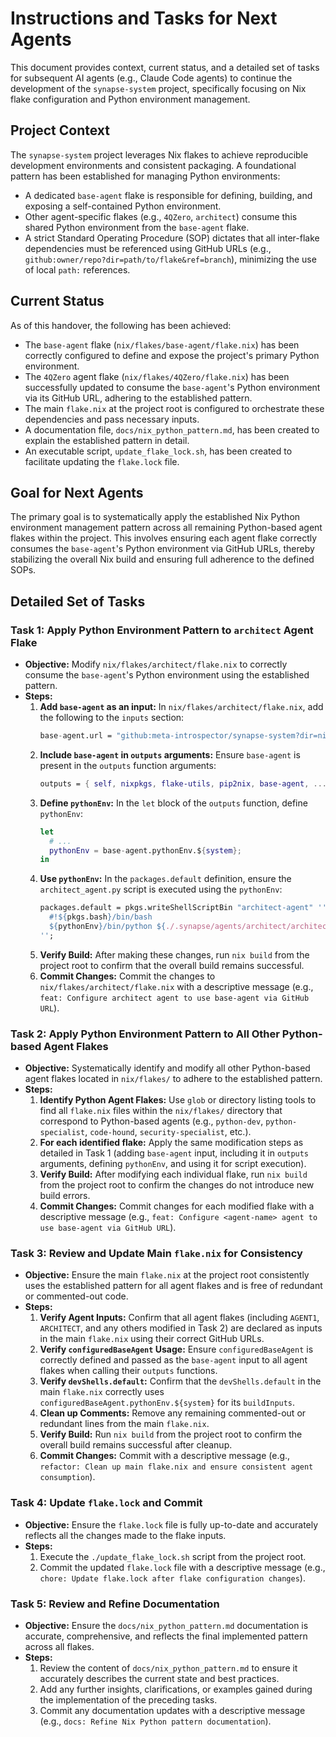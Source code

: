 # Instructions and Tasks for Next Agents

This document provides context, current status, and a detailed set of tasks for subsequent AI agents (e.g., Claude Code agents) to continue the development of the `synapse-system` project, specifically focusing on Nix flake configuration and Python environment management.

## Project Context

The `synapse-system` project leverages Nix flakes to achieve reproducible development environments and consistent packaging. A foundational pattern has been established for managing Python environments:

*   A dedicated `base-agent` flake is responsible for defining, building, and exposing a self-contained Python environment.
*   Other agent-specific flakes (e.g., `4QZero`, `architect`) consume this shared Python environment from the `base-agent` flake.
*   A strict Standard Operating Procedure (SOP) dictates that all inter-flake dependencies must be referenced using GitHub URLs (e.g., `github:owner/repo?dir=path/to/flake&ref=branch`), minimizing the use of local `path:` references.

## Current Status

As of this handover, the following has been achieved:

*   The `base-agent` flake (`nix/flakes/base-agent/flake.nix`) has been correctly configured to define and expose the project's primary Python environment.
*   The `4QZero` agent flake (`nix/flakes/4QZero/flake.nix`) has been successfully updated to consume the `base-agent`'s Python environment via its GitHub URL, adhering to the established pattern.
*   The main `flake.nix` at the project root is configured to orchestrate these dependencies and pass necessary inputs.
*   A documentation file, `docs/nix_python_pattern.md`, has been created to explain the established pattern in detail.
*   An executable script, `update_flake_lock.sh`, has been created to facilitate updating the `flake.lock` file.

## Goal for Next Agents

The primary goal is to systematically apply the established Nix Python environment management pattern across all remaining Python-based agent flakes within the project. This involves ensuring each agent flake correctly consumes the `base-agent`'s Python environment via GitHub URLs, thereby stabilizing the overall Nix build and ensuring full adherence to the defined SOPs.

## Detailed Set of Tasks

### Task 1: Apply Python Environment Pattern to `architect` Agent Flake

*   **Objective:** Modify `nix/flakes/architect/flake.nix` to correctly consume the `base-agent`'s Python environment using the established pattern.
*   **Steps:**
    1.  **Add `base-agent` as an input:** In `nix/flakes/architect/flake.nix`, add the following to the `inputs` section:
        ```nix
        base-agent.url = "github:meta-introspector/synapse-system?dir=nix/flakes/base-agent&ref=feature/base-agent-flake";
        ```
    2.  **Include `base-agent` in `outputs` arguments:** Ensure `base-agent` is present in the `outputs` function arguments:
        ```nix
        outputs = { self, nixpkgs, flake-utils, pip2nix, base-agent, ... }:
        ```
    3.  **Define `pythonEnv`:** In the `let` block of the `outputs` function, define `pythonEnv`:
        ```nix
        let
          # ...
          pythonEnv = base-agent.pythonEnv.${system};
        in
        ```
    4.  **Use `pythonEnv`:** In the `packages.default` definition, ensure the `architect_agent.py` script is executed using the `pythonEnv`:
        ```nix
        packages.default = pkgs.writeShellScriptBin "architect-agent" ''
          #!${pkgs.bash}/bin/bash
          ${pythonEnv}/bin/python ${./.synapse/agents/architect/architect_agent.py} "$@"
        '';
        ```
    5.  **Verify Build:** After making these changes, run `nix build` from the project root to confirm that the overall build remains successful.
    6.  **Commit Changes:** Commit the changes to `nix/flakes/architect/flake.nix` with a descriptive message (e.g., `feat: Configure architect agent to use base-agent via GitHub URL`).

### Task 2: Apply Python Environment Pattern to All Other Python-based Agent Flakes

*   **Objective:** Systematically identify and modify all other Python-based agent flakes located in `nix/flakes/` to adhere to the established pattern.
*   **Steps:**
    1.  **Identify Python Agent Flakes:** Use `glob` or directory listing tools to find all `flake.nix` files within the `nix/flakes/` directory that correspond to Python-based agents (e.g., `python-dev`, `python-specialist`, `code-hound`, `security-specialist`, etc.).
    2.  **For each identified flake:** Apply the same modification steps as detailed in Task 1 (adding `base-agent` input, including it in `outputs` arguments, defining `pythonEnv`, and using it for script execution).
    3.  **Verify Build:** After modifying each individual flake, run `nix build` from the project root to confirm the changes do not introduce new build errors.
    4.  **Commit Changes:** Commit changes for each modified flake with a descriptive message (e.g., `feat: Configure <agent-name> agent to use base-agent via GitHub URL`).

### Task 3: Review and Update Main `flake.nix` for Consistency

*   **Objective:** Ensure the main `flake.nix` at the project root consistently uses the established pattern for all agent flakes and is free of redundant or commented-out code.
*   **Steps:**
    1.  **Verify Agent Inputs:** Confirm that all agent flakes (including `AGENT1`, `ARCHITECT`, and any others modified in Task 2) are declared as inputs in the main `flake.nix` using their correct GitHub URLs.
    2.  **Verify `configuredBaseAgent` Usage:** Ensure `configuredBaseAgent` is correctly defined and passed as the `base-agent` input to all agent flakes when calling their `outputs` functions.
    3.  **Verify `devShells.default`:** Confirm that the `devShells.default` in the main `flake.nix` correctly uses `configuredBaseAgent.pythonEnv.${system}` for its `buildInputs`.
    4.  **Clean up Comments:** Remove any remaining commented-out or redundant lines from the main `flake.nix`.
    5.  **Verify Build:** Run `nix build` from the project root to confirm the overall build remains successful after cleanup.
    6.  **Commit Changes:** Commit with a descriptive message (e.g., `refactor: Clean up main flake.nix and ensure consistent agent consumption`).

### Task 4: Update `flake.lock` and Commit

*   **Objective:** Ensure the `flake.lock` file is fully up-to-date and accurately reflects all the changes made to the flake inputs.
*   **Steps:**
    1.  Execute the `./update_flake_lock.sh` script from the project root.
    2.  Commit the updated `flake.lock` file with a descriptive message (e.g., `chore: Update flake.lock after flake configuration changes`).

### Task 5: Review and Refine Documentation

*   **Objective:** Ensure the `docs/nix_python_pattern.md` documentation is accurate, comprehensive, and reflects the final implemented pattern across all flakes.
*   **Steps:**
    1.  Review the content of `docs/nix_python_pattern.md` to ensure it accurately describes the current state and best practices.
    2.  Add any further insights, clarifications, or examples gained during the implementation of the preceding tasks.
    3.  Commit any documentation updates with a descriptive message (e.g., `docs: Refine Nix Python pattern documentation`).
